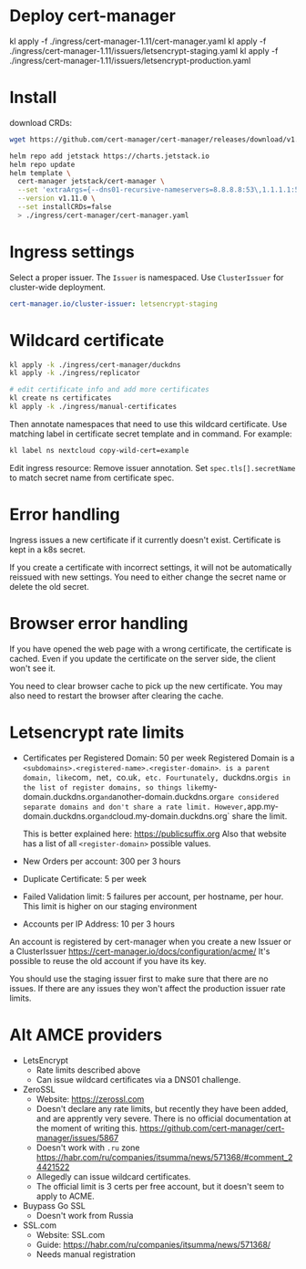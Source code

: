 
# Deploy cert-manager

kl apply -f ./ingress/cert-manager-1.11/cert-manager.yaml
kl apply -f ./ingress/cert-manager-1.11/issuers/letsencrypt-staging.yaml
kl apply -f ./ingress/cert-manager-1.11/issuers/letsencrypt-production.yaml

# Install

download CRDs:
```bash
wget https://github.com/cert-manager/cert-manager/releases/download/v1.11.1/cert-manager.crds.yaml
```

```bash
helm repo add jetstack https://charts.jetstack.io
helm repo update
helm template \
  cert-manager jetstack/cert-manager \
  --set 'extraArgs={--dns01-recursive-nameservers=8.8.8.8:53\,1.1.1.1:53}' \
  --version v1.11.0 \
  --set installCRDs=false
  > ./ingress/cert-manager/cert-manager.yaml
```

# Ingress settings

Select a proper issuer.
The `Issuer` is namespaced.
Use `ClusterIssuer` for cluster-wide deployment.

```yaml
cert-manager.io/cluster-issuer: letsencrypt-staging
```

# Wildcard certificate

```bash
kl apply -k ./ingress/cert-manager/duckdns
kl apply -k ./ingress/replicator

# edit certificate info and add more certificates
kl create ns certificates
kl apply -k ./ingress/manual-certificates
```

Then annotate namespaces that need to use this wildcard certificate.
Use matching label in certificate secret template and in command.
For example:

```bash
kl label ns nextcloud copy-wild-cert=example
```

Edit ingress resource:
Remove issuer annotation.
Set `spec.tls[].secretName` to match secret name from certificate spec.

# Error handling

Ingress issues a new certificate if it currently doesn't exist.
Certificate is kept in a k8s secret.

If you create a certificate with incorrect settings,
it will not be automatically reissued with new settings.
You need to either change the secret name or delete the old secret.

# Browser error handling

If you have opened the web page with a wrong certificate, the certificate is cached.
Even if you update the certificate on the server side, the client won't see it.

You need to clear browser cache to pick up the new certificate.
You may also need to restart the browser after clearing the cache.

# Letsencrypt rate limits

- Certificates per Registered Domain: 50 per week
  Registered Domain is a `<subdomains>.<registered-name>.<register-domain>`.`
  `<register-domain>` is a parent domain, like `com`, `net`, `co.uk`, etc.
  Fourtunately, `duckdns.org` is in the list of register domains,
  so things like `my-domain.duckdns.org` and `another-domain.duckdns.org`
  are considered separate domains and don't share a rate limit.
  However, `app.my-domain.duckdns.org` and `cloud.my-domain.duckdns.org` share the limit.

  This is better explained here: https://publicsuffix.org
  Also that website has a list of all `<register-domain>` possible values.
- New Orders per account: 300 per 3 hours
- Duplicate Certificate: 5 per week
- Failed Validation limit: 5 failures per account, per hostname, per hour.
  This limit is higher on our staging environment
- Accounts per IP Address: 10 per 3 hours

An account is registered by cert-manager when you create a new Issuer or a ClusterIssuer
https://cert-manager.io/docs/configuration/acme/
It's possible to reuse the old account if you have its key.

You should use the staging issuer first to make sure that there are no issues.
If there are any issues they won't affect the production issuer rate limits.

# Alt AMCE providers

* LetsEncrypt
  * Rate limits described above
  * Can issue wildcard certificates via a DNS01 challenge.
* ZeroSSL
  * Website: https://zerossl.com
  * Doesn't declare any rate limits,
    but recently they have been added, and are apprently very severe.
    There is no official documentation at the moment of writing this.
    https://github.com/cert-manager/cert-manager/issues/5867
  * Doesn't work with `.ru` zone
    https://habr.com/ru/companies/itsumma/news/571368/#comment_24421522
  * Allegedly can issue wildcard certificates.
  * The official limit is 3 certs per free account, but it doesn't seem to apply to ACME.
* Buypass Go SSL
  * Doesn't work from Russia
* SSL.com
  * Website: SSL.com
  * Guide: https://habr.com/ru/companies/itsumma/news/571368/
  * Needs manual registration
